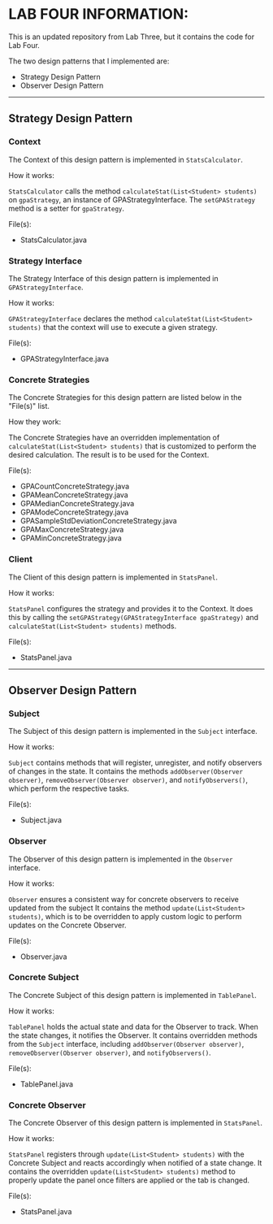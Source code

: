 # LAB FOUR INFORMATION:

This is an updated repository from Lab Three, but it contains the code for Lab Four.

The two design patterns that I implemented are:
* Strategy Design Pattern
* Observer Design Pattern
-----
## Strategy Design Pattern

### **Context**
The Context of this design pattern is implemented in `StatsCalculator`.

How it works:

`StatsCalculator` calls the method `calculateStat(List<Student> students)` on 
`gpaStrategy`, an instance of GPAStrategyInterface. The `setGPAStrategy` method
is a setter for `gpaStrategy`.

File(s):
* StatsCalculator.java

### **Strategy Interface**
The Strategy Interface of this design pattern is implemented in `GPAStrategyInterface`.

How it works:

`GPAStrategyInterface` declares the method `calculateStat(List<Student> students)` that
the context will use to execute a given strategy.

File(s):
* GPAStrategyInterface.java

### **Concrete Strategies**
The Concrete Strategies for this design pattern are listed below in the "File(s)" list.

How they work:

The Concrete Strategies have an overridden implementation of `calculateStat(List<Student> students)`
that is customized to perform the desired calculation. The result is to be used for the Context.

File(s):
* GPACountConcreteStrategy.java
* GPAMeanConcreteStrategy.java
* GPAMedianConcreteStrategy.java
* GPAModeConcreteStrategy.java
* GPASampleStdDeviationConcreteStrategy.java
* GPAMaxConcreteStrategy.java
* GPAMinConcreteStrategy.java

### **Client**
The Client of this design pattern is implemented in `StatsPanel`.

How it works:

`StatsPanel` configures the strategy and provides it to the Context. It does this by calling the 
`setGPAStrategy(GPAStrategyInterface gpaStrategy)` and `calculateStat(List<Student> students)` methods.

File(s):
* StatsPanel.java
-----
## Observer Design Pattern

### **Subject**
The Subject of this design pattern is implemented in the `Subject` interface.

How it works:

`Subject` contains methods that will register, unregister, and notify observers of changes in the state.
It contains the methods `addObserver(Observer observer)`, `removeObserver(Observer observer)`, and
`notifyObservers()`, which perform the respective tasks.

File(s):
* Subject.java

### **Observer**
The Observer of this design pattern is implemented in the `Observer` interface.

How it works:

`Observer` ensures a consistent way for concrete observers to receive updated from the subject
It contains the method `update(List<Student> students)`, which is to be overridden to apply custom
logic to perform updates on the Concrete Observer.

File(s):
* Observer.java

### **Concrete Subject**
The Concrete Subject of this design pattern is implemented in `TablePanel`.

How it works:

`TablePanel` holds the actual state and data for the Observer to track. When the state changes,
it notifies the Observer. It contains overridden methods from the `Subject` interface, including
`addObserver(Observer observer)`, `removeObserver(Observer observer)`, and `notifyObservers()`.

File(s):
* TablePanel.java

### **Concrete Observer**
The Concrete Observer of this design pattern is implemented in `StatsPanel`.

How it works:

`StatsPanel` registers through `update(List<Student> students)` with the Concrete Subject and
reacts accordingly when notified of a state change. It contains the overridden 
`update(List<Student> students)` method to properly update the panel once filters are applied or
the tab is changed.

File(s):
* StatsPanel.java
